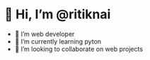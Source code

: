 
# 👋 Hi, I’m @ritiknai
- 👀 I’m web developer
- 🌱 I’m currently learning pyton
- 💞️ I’m looking to collaborate on web projects


<!---
ritiknai/ritiknai is a ✨ special ✨ repository because its `README.md` (this file) appears on your GitHub profile.
You can click the Preview link to take a look at your changes.
--->

